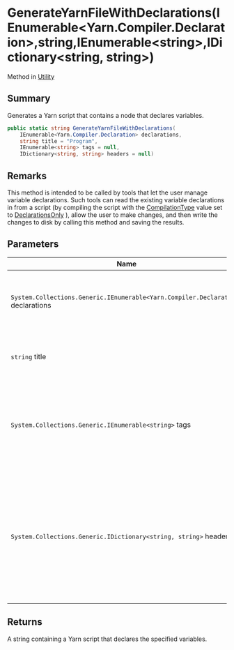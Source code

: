 # GenerateYarnFileWithDeclarations(IEnumerable\<Yarn.Compiler.Declaration>,string,IEnumerable\<string>,IDictionary\<string, string>)

Method in [Utility](./)

## Summary

Generates a Yarn script that contains a node that declares variables.

```csharp
public static string GenerateYarnFileWithDeclarations(
    IEnumerable<Yarn.Compiler.Declaration> declarations,
    string title = "Program",
    IEnumerable<string> tags = null,
    IDictionary<string, string> headers = null)
```

## Remarks

This method is intended to be called by tools that let the user manage variable declarations. Such tools can read the existing variable declarations in from a script (by compiling the script with the [CompilationType](../yarn.compiler.compilationjob/yarn.compiler.compilationjob.compilationtype.md) value set to [DeclarationsOnly](../yarn.compiler.compilationjob/yarn.compiler.compilationjob.type/yarn.compiler.compilationjob.type.declarationsonly.md) ), allow the user to make changes, and then write the changes to disk by calling this method and saving the results.

## Parameters

| Name                                                                             | Description                                                                                                                              |
| -------------------------------------------------------------------------------- | ---------------------------------------------------------------------------------------------------------------------------------------- |
| `System.Collections.Generic.IEnumerable<Yarn.Compiler.Declaration>` declarations | The collection of [Declaration](../yarn.compiler.declaration/) objects to include in the output.                                         |
| `string` title                                                                   | The title of the node that should be generated.                                                                                          |
| `System.Collections.Generic.IEnumerable<string>` tags                            | The collection of tags that should be generated for the node. If this is `null` , no tags will be generated.                             |
| `System.Collections.Generic.IDictionary<string, string>` headers                 | The collection of additional headers that should be generated for the node. If this is `null` , no additional headers will be generated. |

## Returns

A string containing a Yarn script that declares the specified variables.
